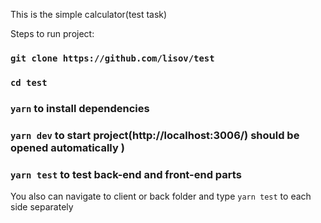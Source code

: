 This is the simple calculator(test task)

Steps to run project:

### `git clone https://github.com/lisov/test`

### `cd test`

### `yarn` to install dependencies

### `yarn dev` to start project(http://localhost:3006/) should be opened automatically )

### `yarn test` to test back-end and front-end parts

You also can navigate to client or back folder and type `yarn test` to each side separately

